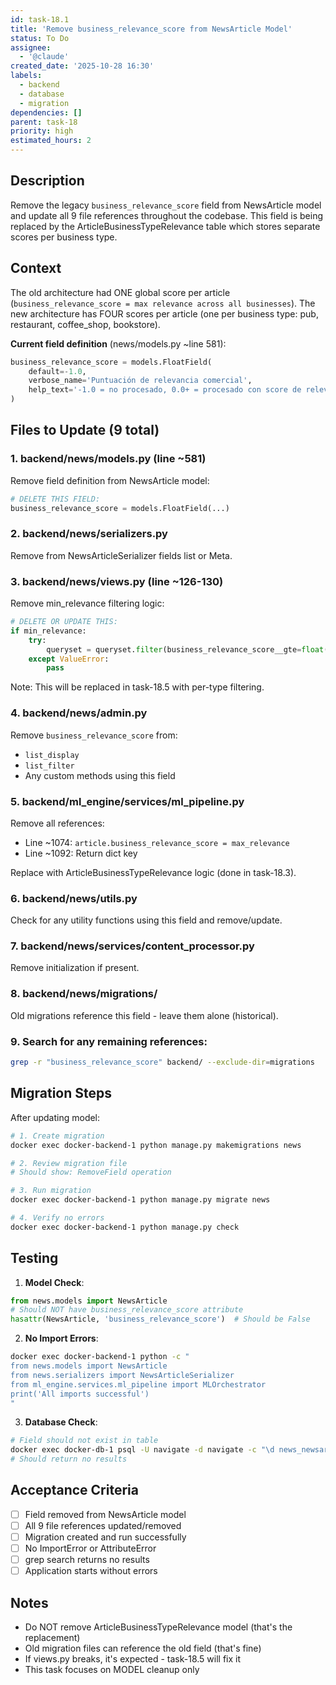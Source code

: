 ```yaml
---
id: task-18.1
title: 'Remove business_relevance_score from NewsArticle Model'
status: To Do
assignee:
  - '@claude'
created_date: '2025-10-28 16:30'
labels:
  - backend
  - database
  - migration
dependencies: []
parent: task-18
priority: high
estimated_hours: 2
---
```


## Description

<!-- SECTION:DESCRIPTION:BEGIN -->
Remove the legacy `business_relevance_score` field from NewsArticle model and update all 9 file references throughout the codebase. This field is being replaced by the ArticleBusinessTypeRelevance table which stores separate scores per business type.
<!-- SECTION:DESCRIPTION:END -->

## Context

The old architecture had ONE global score per article (`business_relevance_score = max relevance across all businesses`). The new architecture has FOUR scores per article (one per business type: pub, restaurant, coffee_shop, bookstore).

**Current field definition** (news/models.py ~line 581):
```python
business_relevance_score = models.FloatField(
    default=-1.0,
    verbose_name='Puntuación de relevancia comercial',
    help_text='-1.0 = no procesado, 0.0+ = procesado con score de relevancia'
)
```

## Files to Update (9 total)

### 1. backend/news/models.py (line ~581)
Remove field definition from NewsArticle model:
```python
# DELETE THIS FIELD:
business_relevance_score = models.FloatField(...)
```

### 2. backend/news/serializers.py
Remove from NewsArticleSerializer fields list or Meta.

### 3. backend/news/views.py (line ~126-130)
Remove min_relevance filtering logic:
```python
# DELETE OR UPDATE THIS:
if min_relevance:
    try:
        queryset = queryset.filter(business_relevance_score__gte=float(min_relevance))
    except ValueError:
        pass
```

Note: This will be replaced in task-18.5 with per-type filtering.

### 4. backend/news/admin.py
Remove `business_relevance_score` from:
- `list_display`
- `list_filter`
- Any custom methods using this field

### 5. backend/ml_engine/services/ml_pipeline.py
Remove all references:
- Line ~1074: `article.business_relevance_score = max_relevance`
- Line ~1092: Return dict key

Replace with ArticleBusinessTypeRelevance logic (done in task-18.3).

### 6. backend/news/utils.py
Check for any utility functions using this field and remove/update.

### 7. backend/news/services/content_processor.py
Remove initialization if present.

### 8. backend/news/migrations/
Old migrations reference this field - leave them alone (historical).

### 9. Search for any remaining references:
```bash
grep -r "business_relevance_score" backend/ --exclude-dir=migrations
```

## Migration Steps

After updating model:

```bash
# 1. Create migration
docker exec docker-backend-1 python manage.py makemigrations news

# 2. Review migration file
# Should show: RemoveField operation

# 3. Run migration
docker exec docker-backend-1 python manage.py migrate news

# 4. Verify no errors
docker exec docker-backend-1 python manage.py check
```

## Testing

1. **Model Check**:
```python
from news.models import NewsArticle
# Should NOT have business_relevance_score attribute
hasattr(NewsArticle, 'business_relevance_score')  # Should be False
```

2. **No Import Errors**:
```bash
docker exec docker-backend-1 python -c "
from news.models import NewsArticle
from news.serializers import NewsArticleSerializer
from ml_engine.services.ml_pipeline import MLOrchestrator
print('All imports successful')
"
```

3. **Database Check**:
```bash
# Field should not exist in table
docker exec docker-db-1 psql -U navigate -d navigate -c "\d news_newsarticle" | grep business_relevance_score
# Should return no results
```

## Acceptance Criteria

- [ ] Field removed from NewsArticle model
- [ ] All 9 file references updated/removed
- [ ] Migration created and run successfully
- [ ] No ImportError or AttributeError
- [ ] grep search returns no results
- [ ] Application starts without errors

## Notes

- Do NOT remove ArticleBusinessTypeRelevance model (that's the replacement)
- Old migration files can reference the old field (that's fine)
- If views.py breaks, it's expected - task-18.5 will fix it
- This task focuses on MODEL cleanup only
